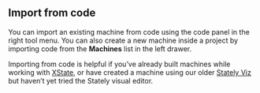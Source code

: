 ## Import from code

You can import an existing machine from code using the code panel in the right tool menu. You can also create a new machine inside a project by importing code from the **Machines** list in the left drawer.

Importing from code is helpful if you’ve already built machines while working with [XState](https://xstate.js.org/docs), or have created a machine using our older [Stately Viz](https://stately.ai/viz) but haven’t yet tried the Stately visual editor.